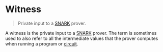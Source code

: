 # Witness
> Private input to a [SNARK](./snark.md) prover.

A witness is the private input to a [SNARK](./snark.md) prover. The term is sometimes used to also refer to all the intermediate values that the prover computes when running a program or [circuit](./circuit.md).